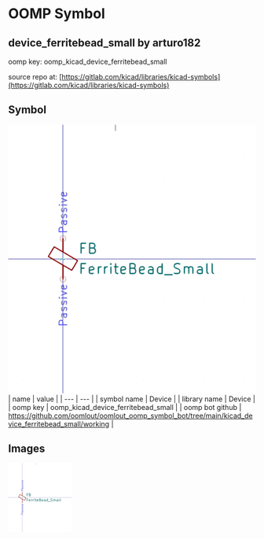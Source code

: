 # OOMP Symbol  
## device_ferritebead_small  by arturo182  
  
oomp key: oomp_kicad_device_ferritebead_small  
  
source repo at: [https://gitlab.com/kicad/libraries/kicad-symbols](https://gitlab.com/kicad/libraries/kicad-symbols)  
## Symbol  
  
[![working.png](working_600.png)](working.png)  
| name | value | 
| --- | --- | 
| symbol name | Device | 
| library name | Device | 
| oomp key | oomp_kicad_device_ferritebead_small | 
| oomp bot github | https://github.com/oomlout/oomlout_oomp_symbol_bot/tree/main/kicad_device_ferritebead_small/working | 
## Images  
  
[![working.png](working_140.png)](working.png)  
